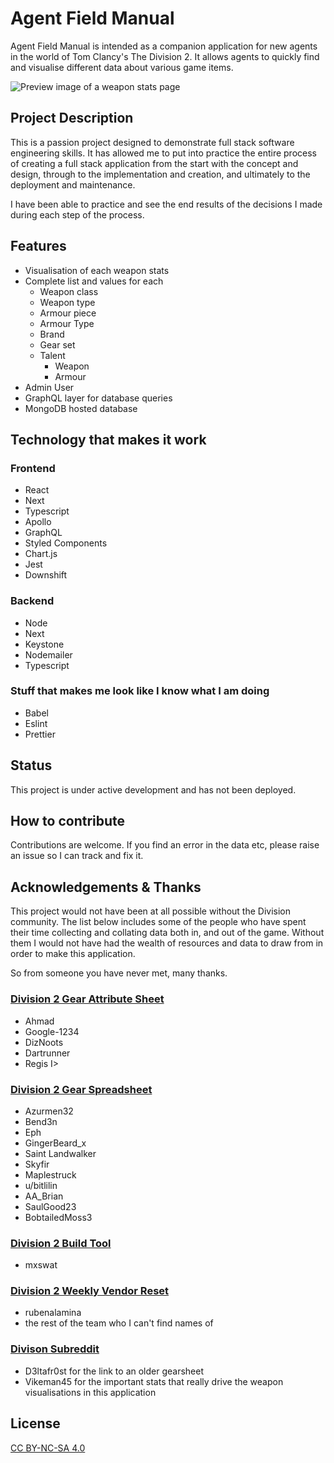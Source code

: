 # Agent Field Manual

Agent Field Manual is intended as a companion application for new agents in the world of Tom Clancy's The Division 2. It allows agents to quickly find and visualise different data about various game items.

![Preview image of a weapon stats page](https://res.cloudinary.com/dbm1h5w02/image/upload/c_scale,w_600/v1644552672/agent-field-manual/20220211-AgentFieldManualPreview_wxt0nl.png)

## Project Description

This is a passion project designed to demonstrate full stack software engineering skills. It has allowed me to put into practice the entire process of creating a full stack application from the start with the concept and design, through to the implementation and creation, and ultimately to the deployment and maintenance.

I have been able to practice and see the end results of the decisions I made during each step of the process.

## Features

- Visualisation of each weapon stats
- Complete list and values for each
  - Weapon class
  - Weapon type
  - Armour piece
  - Armour Type
  - Brand
  - Gear set
  - Talent
    - Weapon
    - Armour
- Admin User
- GraphQL layer for database queries
- MongoDB hosted database

## Technology that makes it work

### Frontend

- React
- Next
- Typescript
- Apollo
- GraphQL
- Styled Components
- Chart.js
- Jest
- Downshift

### Backend

- Node
- Next
- Keystone
- Nodemailer
- Typescript

### Stuff that makes me look like I know what I am doing

- Babel
- Eslint
- Prettier

## Status

This project is under active development and has not been deployed.

## How to contribute

Contributions are welcome. If you find an error in the data etc, please raise an issue so I can track and fix it.

## Acknowledgements & Thanks

This project would not have been at all possible without the Division community. The list below includes some of the people who have spent their time collecting and collating data both in, and out of the game. Without them I would not have had the wealth of resources and data to draw from in order to make this application.

So from someone you have never met, many thanks.

### [Division 2 Gear Attribute Sheet](https://docs.google.com/spreadsheets/d/1REi6cA7oSzT7h0O9YD6uxAbnCTmE-YKMDctsKogzXC8/pubhtml#)

- Ahmad
- Google-1234
- DizNoots
- Dartrunner
- Regis I>

### [Division 2 Gear Spreadsheet](https://docs.google.com/spreadsheets/d/1nrPBmOrtpkEW1j5fbcRT7L-AXgsGOqMqxXoVtopsiGM/edit?usp=sharing)

- Azurmen32
- Bend3n
- Eph
- GingerBeard_x
- Saint Landwalker
- Skyfir
- Maplestruck
- u/bitlilin
- AA_Brian
- SaulGood23
- BobtailedMoss3

### [Division 2 Build Tool](https://github.com/mxswat/mx-division-builds)

- mxswat

### [Division 2 Weekly Vendor Reset](https://rubenalamina.mx/the-division-weekly-vendor-reset/)

- rubenalamina
- the rest of the team who I can't find names of

### [Divison Subreddit](https://www.reddit.com/r/thedivision/)

- D3ltafr0st for the link to an older gearsheet
- Vikeman45 for the important stats that really drive the weapon visualisations in this application

## License

[CC BY-NC-SA 4.0](https://creativecommons.org/licenses/by-nc-sa/4.0/)
